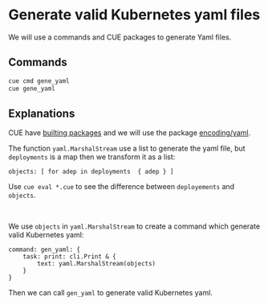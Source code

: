 # Generate valid Kubernetes yaml files

We will use a commands and CUE packages to generate Yaml files. 


## Commands
```bash
cue cmd gene_yaml
cue gene_yaml
```


## Explanations
CUE have [builting packages](https://cuelang.org/docs/concepts/packages/#builtin-packages) and we will use the package [encoding/yaml](https://pkg.go.dev/cuelang.org/go@v0.4.3/pkg/encoding/yaml).

The function ``yaml.MarshalStream`` use a list to generate the yaml file, but ``deployments`` is a map then we transform it as a list:
```cue
objects: [ for adep in deployments  { adep } ]
```

Use ``cue eval *.cue`` to see the difference between ``deployements`` and ``objects``.

<br>

We use ``objects`` in ``yaml.MarshalStream`` to create a command which generate valid Kubernetes yaml:
```cue
command: gen_yaml: {
	task: print: cli.Print & {
		text: yaml.MarshalStream(objects)
	}
}
```

Then we can call ``gen_yaml`` to generate valid Kubernetes yaml.